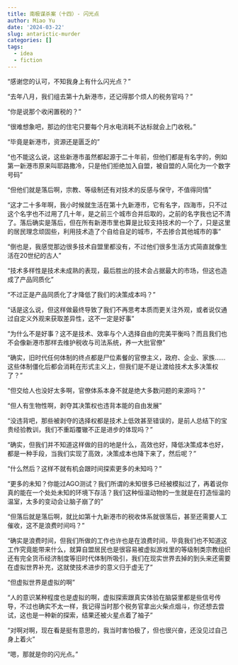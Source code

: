 ```yaml
---
title: 南极谋杀案（十四）- 闪光点
author: Miao Yu
date: '2024-03-22'
slug: antarictic-murder
categories: []
tags:
  - idea
  - fiction
---
```


“感谢您的认可，不知我身上有什么闪光点？”

“去年八月，我们组去第十九新港市，还记得那个烦人的税务官吗？”

“你是说那个收闲置税的？”

“很难想象吧，那边的住宅只要每个月水电消耗不达标就会上门收税。”

“毕竟是新港市，资源还是匮乏的”

“也不能这么说，这些新港市虽然都起源于二十年前，但他们都是有名字的，例如第一新港市原来叫耶路撒冷，只是他们拒绝加入自盟，被自盟的人简化为一个数字号码”

“但他们就是落后啊，宗教、等级制还有对技术的反感与保守，不值得同情”

“这才二十多年啊，我小时候就生活在第十九新港市，它有名字，四海市，只不过这个名字也不过用了几十年，是之前三个城市合并后取的，之前的名字我也记不清了。落后确实是落后，但在所有新港市里也算是比较支持技术的一个了，只是这里的居民理念顽固些，利用技术造了个自给自足的城市，不去掺合其他城市的事”

“倒也是，我感觉那边很多技术自盟里都没有，不过他们很多生活方式简直就像生活在20世纪的古人”

“技术多样性是技术未成熟的表现，最后胜出的技术会占据最大的市场，但这也造成了产品同质化”

“不过正是产品同质化了才降低了我们的决策成本吗？”

“话是这么说，但这样做最终导致了我们不再思考本质而更关注外观，或者说仅通过自定义外观来获取差异性，这不一定是好事”

“为什么不是好事？这不是技术、效率与个人选择自由的完美平衡吗？而且我们也不会像新港市那样去维护税收与司法系统，养一大批官僚”

“确实，旧时代任何体制的终点都是尸位素餐的官僚主义，政府、企业、家族……这些体制僵化后都会消耗在形式主义上，但我们是不是让渡给技术太多决策权了？”

“但交给人也没好太多啊，官僚体系本身不就是绝大多数问题的来源吗？”

“但人有生物性啊，剥夺其决策权也违背本能的自由发展”

“没违背吧，那些被剥夺的选择权都是技术上低效甚至错误的，是前人总结下的宝贵经验教训，我们不重蹈覆辙不正是进步的体现吗？”

“确实，但我们并不知道这样做的目的地是什么，高效也好，降低决策成本也好，都是一种手段，当我们实现了高效，决策成本也降下来了，然后呢？”

“什么然后？这样不就有机会跟时间探索更多的未知吗？”

“更多的未知？你能过AGO测试？我们所谓的未知很多已经被模拟过了，再着说你真的能在一个处处未知的环境下存活？我们这种恒温动物的一生就是在打造恒温的温室，太多的变动会让脑子崩了的”

“但落后就是落后啊，就比如第十九新港市的税收体系就很落后，甚至还需要人工催收，这不是浪费时间吗？”

“确实是浪费时间，但我们所做的工作也许也是在浪费时间，毕竟我们也不知道这工作究竟能带来什么，就算自盟居民也是很容易被虚拟游戏里的等级制类宗教组织还有完全货币经济制度等旧时代体制所吸引，我们在现实世界去掉的到头来还需要在虚拟世界补充，这就使技术进步的意义归于虚无了”

“但虚拟世界是虚拟的啊”

“人的意识某种程度也是虚拟的啊，虚拟探索跟真实体验在脑袋里都是些信号传导，不过也确实不太一样，我记得当时那个税务官拿出火柴点烟斗，你还想去尝试，这也是一种新的探索，结果还被火星点着了袖子”

“对啊对啊，现在看是挺有意思的，我当时害怕极了，但也很兴奋，还没见过自己身上着火”

“嗯，那就是你的闪光点。”
